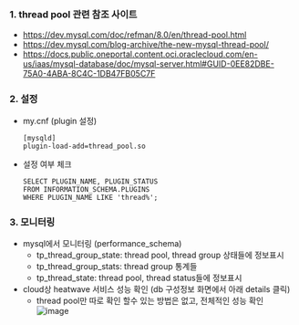 ### 1. thread pool 관련 참조 사이트
- https://dev.mysql.com/doc/refman/8.0/en/thread-pool.html
- https://dev.mysql.com/blog-archive/the-new-mysql-thread-pool/
- https://docs.public.oneportal.content.oci.oraclecloud.com/en-us/iaas/mysql-database/doc/mysql-server.html#GUID-0EE82DBE-75A0-4ABA-8C4C-1DB47FB05C7F
  

### 2. 설정
- my.cnf (plugin 설정)
  ```
  [mysqld]
  plugin-load-add=thread_pool.so
  ```
- 설정 여부 체크
  ```
  SELECT PLUGIN_NAME, PLUGIN_STATUS
  FROM INFORMATION_SCHEMA.PLUGINS
  WHERE PLUGIN_NAME LIKE 'thread%';
  ```

### 3. 모니터링
- mysql에서 모니터링 (performance_schema)
  - tp_thread_group_state: thread pool, thread group 상태들에 정보표시
  - tp_thread_group_stats: thread group 통계들
  - tp_thread_state: thread pool, thread status들에 정보표시
- cloud상 heatwave 서비스 성능 확인 (db 구성정보 화면에서 아래 details 클릭)
  - thread pool만 따로 확인 할수 있는 방법은 없고, 전체적인 성능 확인       
  ![image](https://github.com/khkwon01/mysqltune/assets/8789421/d4c30c7e-9f72-4d0c-882a-4a37f3f87bfd)
